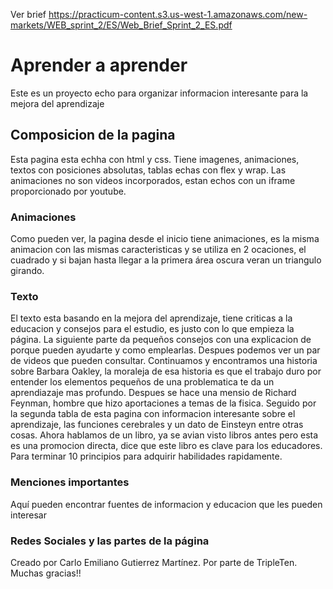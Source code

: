 Ver brief https://practicum-content.s3.us-west-1.amazonaws.com/new-markets/WEB_sprint_2/ES/Web_Brief_Sprint_2_ES.pdf

# Aprender a aprender

Este es un proyecto echo para organizar informacion interesante para la mejora del aprendizaje

## Composicion de la pagina

Esta pagina esta echha con html y css. Tiene imagenes, animaciones, textos con posiciones absolutas, tablas echas con flex y wrap. Las animaciones no son videos incorporados, estan echos con un iframe proporcionado por youtube.

### Animaciones

Como pueden ver, la pagina desde el inicio tiene animaciones, es la misma animacion con las mismas caracteristicas y se utiliza en 2 ocaciones, el cuadrado y si bajan hasta llegar a la primera área oscura veran un triangulo girando.

### Texto

El texto esta basando en la mejora del aprendizaje, tiene criticas a la educacion y consejos para el estudio, es justo con lo que empieza la página. La siguiente parte da pequeños consejos con una explicacion de porque pueden ayudarte y como emplearlas. Despues podemos ver un par de videos que pueden consultar. Continuamos y encontramos una historia sobre Barbara Oakley, la moraleja de esa historia es que el trabajo duro por entender los elementos pequeños de una problematica te da un aprendiazaje mas profundo. Despues se hace una mensio de Richard Feynman, hombre que hizo aportaciones a temas de la fisica. Seguido por la segunda tabla de esta pagina con informacion interesante sobre el aprendizaje, las funciones cerebrales y un dato de Einsteyn entre otras cosas. Ahora hablamos de un libro, ya se avian visto libros antes pero esta es una promocion directa, dice que este libro es clave para los educadores. Para terminar 10 principios para adquirir habilidades rapidamente.

### Menciones importantes

Aquí pueden encontrar fuentes de informacion y educacion que les pueden interesar

### Redes Sociales y las partes de la página

Creado por Carlo Emiliano Gutierrez Martínez. Por parte de TripleTen. Muchas gracias!!
